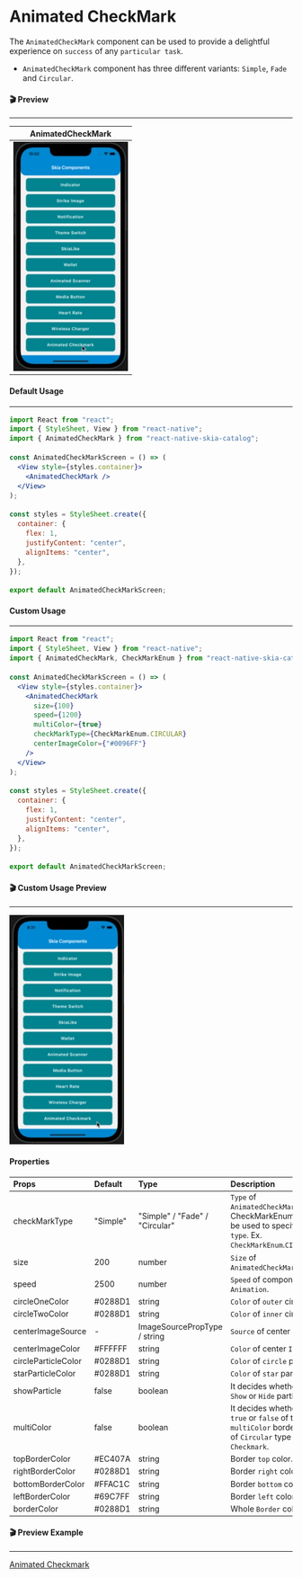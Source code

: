 # Animated CheckMark

The `AnimatedCheckMark` component can be used to provide a delightful experience on `success` of any `particular task`.

- `AnimatedCheckMark` component has three different variants: `Simple`, `Fade` and `Circular`.

#### 🎬 Preview

---

|             AnimatedCheckMark             |
| :---------------------------------------: |
| ![alt tag](/assets/AnimatedCheckmark.gif) |

#### Default Usage

---

```jsx
import React from "react";
import { StyleSheet, View } from "react-native";
import { AnimatedCheckMark } from "react-native-skia-catalog";

const AnimatedCheckMarkScreen = () => (
  <View style={styles.container}>
    <AnimatedCheckMark />
  </View>
);

const styles = StyleSheet.create({
  container: {
    flex: 1,
    justifyContent: "center",
    alignItems: "center",
  },
});

export default AnimatedCheckMarkScreen;
```

#### Custom Usage

---

```jsx
import React from "react";
import { StyleSheet, View } from "react-native";
import { AnimatedCheckMark, CheckMarkEnum } from "react-native-skia-catalog";

const AnimatedCheckMarkScreen = () => (
  <View style={styles.container}>
    <AnimatedCheckMark
      size={100}
      speed={1200}
      multiColor={true}
      checkMarkType={CheckMarkEnum.CIRCULAR}
      centerImageColor={"#0096FF"}
    />
  </View>
);

const styles = StyleSheet.create({
  container: {
    flex: 1,
    justifyContent: "center",
    alignItems: "center",
  },
});

export default AnimatedCheckMarkScreen;
```

#### 🎬 Custom Usage Preview

---

![alt tag](/assets/CustomAnimatedCheckmark.gif)

#### Properties

| Props               | Default  | Type                           | Description                                                                                               |
| :------------------ | :------- | :----------------------------- | :-------------------------------------------------------------------------------------------------------- |
| checkMarkType       | "Simple" | "Simple" / "Fade" / "Circular" | `Type` of `AnimatedCheckMark`. CheckMarkEnum can be used to specify the `type`. Ex. `CheckMarkEnum`.`CIRCULAR`. |
| size                | 200      | number                         | `Size` of `AnimatedCheckMark`.                                                                            |
| speed               | 2500     | number                         | `Speed` of component `Animation`.                                                                         |
| circleOneColor      | #0288D1  | string                         | `Color` of `outer` circle.                                                                                  |
| circleTwoColor      | #0288D1  | string                         | `Color` of `inner` circle.                                                                                  |
| centerImageSource   | -        | ImageSourcePropType / string   | `Source` of center `Image`.                                                                               |
| centerImageColor    | #FFFFFF  | string                         | `Color` of center `Image`.                                                                                |
| circleParticleColor | #0288D1  | string                         | `Color` of `circle` particle.                                                                             |
| starParticleColor   | #0288D1  | string                         | `Color` of `star` particle.                                                                               |
| showParticle        | false    | boolean                        | It decides whether to `Show` or `Hide` particles.                                                         |
| multiColor          | false    | boolean                        | It decides whether to `true` or `false` of the `multiColor` border color of `Circular` type `Checkmark`.  |
| topBorderColor      | #EC407A  | string                         | Border `top` color.                                                                                       |
| rightBorderColor    | #0288D1  | string                         | Border `right` color.                                                                                     |
| bottomBorderColor   | #FFAC1C  | string                         | Border `bottom` color.                                                                                    |
| leftBorderColor     | #69C7FF  | string                         | Border `left` color.                                                                                      |
| borderColor         | #0288D1  | string                         | Whole `Border` color.                                                                                     |

#### 🎬 Preview Example

---

[Animated Checkmark](/example/src/modules/AnimatedCheckMark/AnimatedCheckMarkScreen.tsx)
